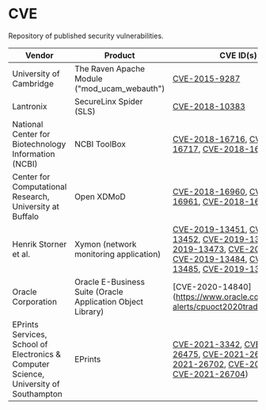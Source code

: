 # CVE
Repository of published security vulnerabilities.

Vendor | Product | CVE ID(s)
-------| --------|----------
University of Cambridge | The Raven Apache Module ("mod_ucam_webauth") | [CVE-2015-9287](https://github.com/grymer/CVE/blob/master/CVE-2015-9287.md)
Lantronix | SecureLinx Spider (SLS) | [CVE-2018-10383](https://github.com/grymer/CVE/blob/master/CVE-2018-10383.md)
National Center for Biotechnology Information (NCBI) | NCBI ToolBox | [CVE-2018-16716](https://github.com/grymer/CVE/blob/master/CVE-2018-16716.md), [CVE-2018-16717](https://github.com/grymer/CVE/blob/master/CVE-2018-16717.md), [CVE-2018-16718](https://github.com/grymer/CVE/blob/master/CVE-2018-16718.md)
Center for Computational Research, University at Buffalo | Open XDMoD | [CVE-2018-16960](https://github.com/grymer/CVE/blob/master/CVE-2018-16960.md), [CVE-2018-16961](https://github.com/grymer/CVE/blob/master/CVE-2018-16961.md), [CVE-2018-16988](https://github.com/grymer/CVE/blob/master/CVE-2018-16988.md)
Henrik Storner et al. | Xymon (network monitoring application) | [CVE-2019-13451](), [CVE-2019-13452](), [CVE-2019-13455](), [CVE-2019-13473](), [CVE-2019-13474](), [CVE-2019-13484](), [CVE-2019-13485](), [CVE-2019-13486]()
Oracle Corporation  | Oracle E-Business Suite (Oracle Application Object Library) | [CVE-2020-14840](https://www.oracle.com/security-alerts/cpuoct2020traditional.html
EPrints Services, School of Electronics & Computer Science, University of Southampton | EPrints | [CVE-2021-3342](https://github.com/grymer/CVE/blob/master/eprints_security_review.pdf), [CVE-2021-26475](https://github.com/grymer/CVE/blob/master/eprints_security_review.pdf), [CVE-2021-26476](https://github.com/grymer/CVE/blob/master/eprints_security_review.pdf), [CVE-2021-26702](https://github.com/grymer/CVE/blob/master/eprints_security_review.pdf), [CVE-2021-26703](https://github.com/grymer/CVE/blob/master/eprints_security_review.pdf), [CVE-2021-26704](https://github.com/grymer/CVE/blob/master/eprints_security_review.pdf))

